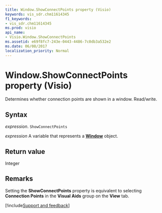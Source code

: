 ```yaml
---
title: Window.ShowConnectPoints property (Visio)
keywords: vis_sdr.chm11614345
f1_keywords:
- vis_sdr.chm11614345
ms.prod: visio
api_name:
- Visio.Window.ShowConnectPoints
ms.assetid: e69f8fc7-243e-0443-4486-7c0db3a532e2
ms.date: 06/08/2017
localization_priority: Normal
---
```



# Window.ShowConnectPoints property (Visio)

Determines whether connection points are shown in a window. Read/write.


## Syntax

_expression_. `ShowConnectPoints`

_expression_ A variable that represents a **[Window](Visio.Window.md)** object.


## Return value

Integer


## Remarks

Setting the  **ShowConnectPoints** property is equivalent to selecting **Connection Points** in the **Visual Aids** group on the **View** tab.

[!include[Support and feedback](~/includes/feedback-boilerplate.md)]